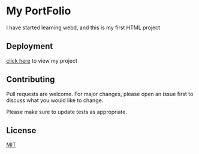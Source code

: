 # My PortFolio

I have started learning webd, and this is my first HTML project

## Deployment
[click here](https://saurabhgame.github.io/html-project/) to view my project
## Contributing
Pull requests are welcome. For major changes, please open an issue first to discuss what you would like to change.

Please make sure to update tests as appropriate.

## License
[MIT](https://choosealicense.com/licenses/mit/)